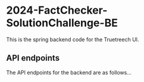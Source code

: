 # 2024-FactChecker-SolutionChallenge-BE
This is the spring backend code for the Truetreech UI.

## API endpoints
The API endpoints for the backend are as follows...
